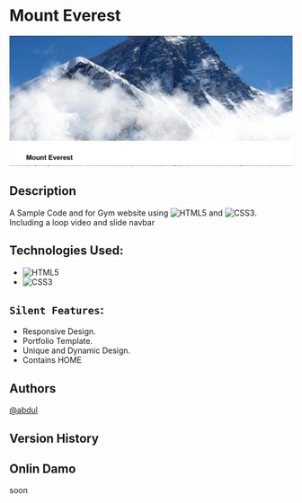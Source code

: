 # Mount Everest

![alt text](https://github.com/abdulApp/Mount-Everest/blob/main/images/Capture.PNG)


## Description
 
A Sample Code and for Gym website using ![HTML5](https://img.shields.io/badge/-HTML5-000000?style=flat&logo=html5) and ![CSS3](https://img.shields.io/badge/-CSS3-%231572B6?style=flat-square&logo=css3). Including a loop video and slide navbar

## Technologies Used:

* ![HTML5](https://img.shields.io/badge/-HTML5-000000?style=flat&logo=html5)
* ![CSS3](https://img.shields.io/badge/-CSS3-%231572B6?style=flat-square&logo=css3)

## `Silent Features`:

* Responsive Design.
* Portfolio Template.
* Unique and Dynamic Design.
* Contains HOME

## Authors

[@abdul](https://github.com/abdulApp)

## Version History

## Onlin Damo

soon